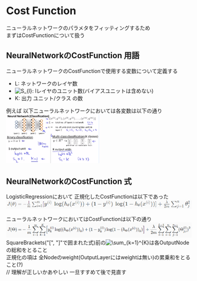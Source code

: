 # Cost Function
ニューラルネットワークのパラメタをフィッティングするため  
まずはCostFunctionについて扱う  

## NeuralNetworkのCostFunction 用語
ニューラルネットワークのCostFunctionで使用する変数について定義する  
* L: ネットワークのレイヤ数  
* <img src="https://latex.codecogs.com/gif.latex?S_{l}" title="S_{l}" />: lレイヤのユニット数(バイアスユニットは含めない)  
* K: 出力 ユニット/クラス の数  

例えば 以下ニューラルネットワークにおいては各変数は以下の通り  
<img src="../../img/05_01_vaiables_for_neural_network.png" width=50% >  

## NeuralNetworkのCostFunction 式
LogisticRegressionにおいて 正規化したCostFunctionは以下であった  
<img src="../../img/03_11_regularized_cost_function_of_logistic_regression.png" >  

ニューラルネットワークにおいてはCostFunctionは以下の通り  
<img src="../../img/05_01_cost_function_for_neural_network.png" >  
SquareBrackets("[", "]"で囲まれた式)前の<img src="https://latex.codecogs.com/gif.latex?\sum_{k=1}^{K}" title="\sum_{k=1}^{K}" />は各OutputNodeの総和をとること  
正規化の項は 全Nodeのweight(OutputLayerにはweightは無い)の累乗和をとること(?)  
// 理解が正しいかあやしい 一旦すすめて後で見直す
